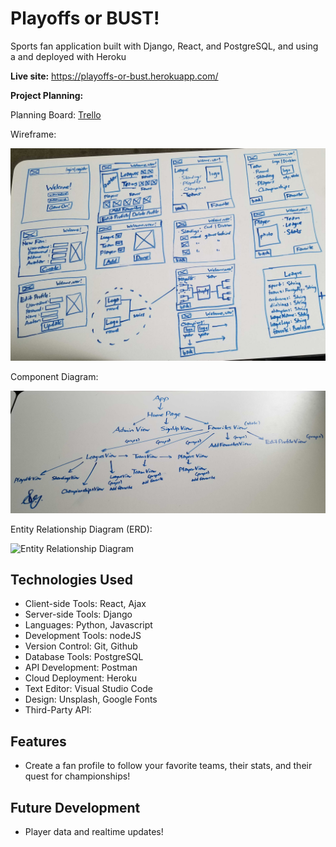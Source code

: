 # Playoffs or BUST!

Sports fan application built with Django, React, and PostgreSQL, and using a and deployed with Heroku

**Live site:** <https://playoffs-or-bust.herokuapp.com/>

**Project Planning:**

Planning Board: [Trello](https://trello.com/b/JoUq5vvA/playoffs-or-bust)

Wireframe:

![Wireframe](https://github.com/JustinCotton/playoffs-or-bust/blob/master/PlayoffsWireframe.jpg)

Component Diagram:

![Component Diagram](https://github.com/JustinCotton/playoffs-or-bust/blob/master/PlayoffsDiagram.jpg)

Entity Relationship Diagram (ERD):

![Entity Relationship Diagram](https://github.com/JustinCotton/playoffs-or-bust/blob/master/PlayoffsERD.jpgg)

## Technologies Used

  * Client-side Tools: React, Ajax
  * Server-side Tools: Django
  * Languages: Python, Javascript
  * Development Tools: nodeJS    
  * Version Control: Git, Github
  * Database Tools: PostgreSQL
  * API Development: Postman
  * Cloud Deployment: Heroku
  * Text Editor: Visual Studio Code
  * Design: Unsplash, Google Fonts
  * Third-Party API: 

## Features

  * Create a fan profile to follow your favorite teams, their stats, and their quest for championships!

## Future Development

  * Player data and realtime updates!